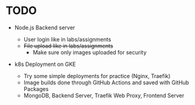 # TODO

- Node.js Backend server
  - User login like in labs/assignments
  - ~~File upload like in labs/assignments~~
    - Make sure only images uploaded for security

- k8s Deployment on GKE
  - Try some simple deployments for practice (Nginx, Traefik)
  - Image builds done through GitHub Actions and saved with GitHub Packages
  - MongoDB, Backend Server, Traefik Web Proxy, Frontend Server
